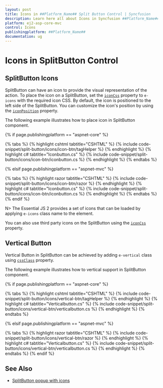 ```yaml
---
layout: post
title: Icons in ##Platform_Name## Split Button Control | Syncfusion
description: Learn here all about Icons in Syncfusion ##Platform_Name## Split Button component of Syncfusion Essential JS 2 and more.
platform: ej2-asp-core-mvc
control: Icons
publishingplatform: ##Platform_Name##
documentation: ug
---
```



# Icons in SplitButton Control

## SplitButton Icons

SplitButton can have an icon to provide the visual representation of the action. To place the icon on a SplitButton, set the [`iconCss`](https://help.syncfusion.com/cr/aspnetcore-js2/Syncfusion.EJ2.SplitButtons.SplitButton.html#Syncfusion_EJ2_SplitButtons_SplitButton_IconCss) property to `e-icons` with the required icon CSS. By default, the icon is positioned to the left side of the SplitButton. You can customize the icon's position by using the [`iconPosition`](https://help.syncfusion.com/cr/aspnetcore-js2/Syncfusion.EJ2.SplitButtons.SplitButton.html#Syncfusion_EJ2_SplitButtons_SplitButton_IconPosition) property.

The following example illustrates how to place icon in SplitButton component.

{% if page.publishingplatform == "aspnet-core" %}

{% tabs %}
{% highlight cshtml tabtitle="CSHTML" %}
{% include code-snippet/split-button/icons/icon-btn/tagHelper %}
{% endhighlight %}
{% highlight c# tabtitle="Iconbutton.cs" %}
{% include code-snippet/split-button/icons/icon-btn/iconbutton.cs %}
{% endhighlight %}
{% endtabs %}

{% elsif page.publishingplatform == "aspnet-mvc" %}

{% tabs %}
{% highlight razor tabtitle="CSHTML" %}
{% include code-snippet/split-button/icons/icon-btn/razor %}
{% endhighlight %}
{% highlight c# tabtitle="Iconbutton.cs" %}
{% include code-snippet/split-button/icons/icon-btn/iconbutton.cs %}
{% endhighlight %}
{% endtabs %}
{% endif %}



N> The Essential JS 2 provides a set of icons that can be loaded by applying `e-icons` class name to the element.

You can also use third party icons on the SplitButton using the [`iconCss`](https://help.syncfusion.com/cr/aspnetcore-js2/Syncfusion.EJ2.SplitButtons.SplitButton.html#Syncfusion_EJ2_SplitButtons_SplitButton_IconCss) property.

## Vertical Button

Vertical Button in SplitButton can be achieved by adding `e-vertical` class using [`cssClass`](https://help.syncfusion.com/cr/aspnetcore-js2/Syncfusion.EJ2.SplitButtons.SplitButton.html#Syncfusion_EJ2_SplitButtons_SplitButton_CssClass) property.

The following example illustrates how to vertical support in SplitButton component.

{% if page.publishingplatform == "aspnet-core" %}

{% tabs %}
{% highlight cshtml tabtitle="CSHTML" %}
{% include code-snippet/split-button/icons/vertical-btn/tagHelper %}
{% endhighlight %}
{% highlight c# tabtitle="Verticalbutton.cs" %}
{% include code-snippet/split-button/icons/vertical-btn/verticalbutton.cs %}
{% endhighlight %}
{% endtabs %}

{% elsif page.publishingplatform == "aspnet-mvc" %}

{% tabs %}
{% highlight razor tabtitle="CSHTML" %}
{% include code-snippet/split-button/icons/vertical-btn/razor %}
{% endhighlight %}
{% highlight c# tabtitle="Verticalbutton.cs" %}
{% include code-snippet/split-button/icons/vertical-btn/verticalbutton.cs %}
{% endhighlight %}
{% endtabs %}
{% endif %}



## See Also

* [SplitButton popup with icons](./popup-items#icons)
